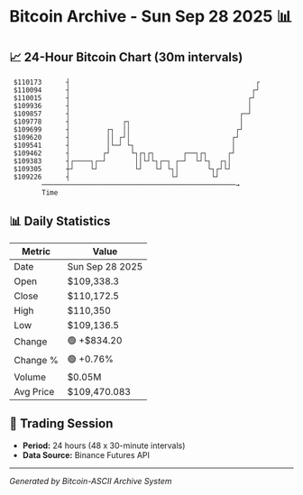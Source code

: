 # Bitcoin Archive - Sun Sep 28 2025 📊

## 📈 24-Hour Bitcoin Chart (30m intervals)

```
 $110173      ┤                                              ┌ 
 $110094      ┤                                             ┌┘ 
 $110015      ┤                                            ┌┘  
 $109936      ┤                                            │   
 $109857      ┤                                          ┌─┘   
 $109778      ┤             ┌┐                           │     
 $109699      ┤         ┌┐  ││                          ┌┘     
 $109620      ┤         ││ ┌┘│                         ┌┘      
 $109541      ┤         │└─┘ └┐                        │       
 $109462      ┤        ┌┘     └┐┌┐┌┐       ┌──┐┌┐     ┌┘       
 $109383      ┤┌────┐┌─┘       ││└┘└┐┌─┐ ┌─┘  └┘└┐  ┌┐│        
 $109305      ┼┘    └┘         └┘   └┘ └┐│       └┐┌┘└┘        
 $109226      ┤                         └┘        └┘           
        ────────────────────────────────────────────────→
        Time
```

## 📊 Daily Statistics

| Metric | Value |
|--------|-------|
| Date | Sun Sep 28 2025 |
| Open | $109,338.3 |
| Close | $110,172.5 |
| High | $110,350 |
| Low | $109,136.5 |
| Change | 🟢 +$834.20 |
| Change % | 🟢 +0.76% |
| Volume | $0.05M |
| Avg Price | $109,470.083 |

## 📅 Trading Session

- **Period:** 24 hours (48 x 30-minute intervals)
- **Data Source:** Binance Futures API

---
*Generated by Bitcoin-ASCII Archive System*
